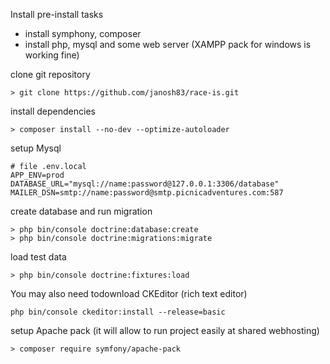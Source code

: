 Install
pre-install tasks
* install symphony, composer
* install php, mysql and some web server (XAMPP pack for windows is working fine)

clone git repository
```
> git clone https://github.com/janosh83/race-is.git
```

install dependencies
```
> composer install --no-dev --optimize-autoloader
```

setup Mysql
```
# file .env.local
APP_ENV=prod
DATABASE_URL="mysql://name:password@127.0.0.1:3306/database"
MAILER_DSN=smtp://name:password@smtp.picnicadventures.com:587
```

create database and run migration
```
> php bin/console doctrine:database:create
> php bin/console doctrine:migrations:migrate
```
load test data
```
> php bin/console doctrine:fixtures:load
```

You may also need todownload CKEditor (rich text editor)
```
php bin/console ckeditor:install --release=basic
```

setup Apache pack (it will allow to run project easily at shared webhosting)
```
> composer require symfony/apache-pack
```